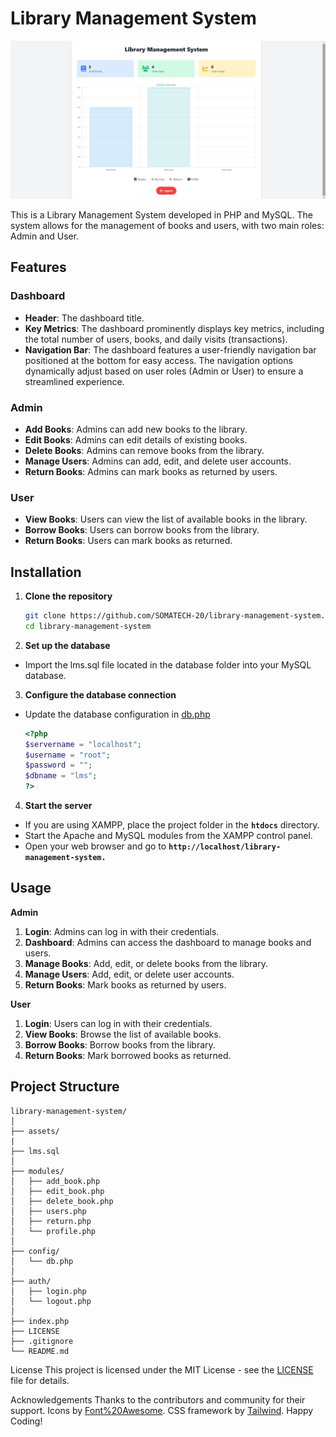# Library Management System

![preview](assets/dashoard.png)

This is a Library Management System developed in PHP and MySQL. The system allows for the management of books and users, with two main roles: Admin and User. 

## Features

### Dashboard
- **Header**: The dashboard title.
- **Key Metrics**: The dashboard prominently displays key metrics, including the total number of users, books, and daily visits (transactions).
- **Navigation Bar**: The dashboard features a user-friendly navigation bar positioned at the bottom for easy access. The navigation options dynamically adjust based on user roles (Admin or User) to ensure a streamlined experience.

### Admin
- **Add Books**: Admins can add new books to the library.
- **Edit Books**: Admins can edit details of existing books.
- **Delete Books**: Admins can remove books from the library.
- **Manage Users**: Admins can add, edit, and delete user accounts.
- **Return Books**: Admins can mark books as returned by users.

### User
- **View Books**: Users can view the list of available books in the library.
- **Borrow Books**: Users can borrow books from the library.
- **Return Books**: Users can mark books as returned.

## Installation

1. **Clone the repository**
   ```sh
   git clone https://github.com/SOMATECH-20/library-management-system.git
   cd library-management-system
2. **Set up the database**

  - Import the lms.sql file located in the database folder into your MySQL database.
3. **Configure the database connection**

  - Update the database configuration in [db.php](config/db.php)
    ```php
    <?php
    $servername = "localhost";
    $username = "root";
    $password = "";
    $dbname = "lms";
    ?>
    ```
4. **Start the server**

* If you are using XAMPP, place the project folder in the **`htdocs`** directory.
* Start the Apache and MySQL modules from the XAMPP control panel.
* Open your web browser and go to **`http://localhost/library-management-system.`**

## Usage

**Admin**
1. **Login**: Admins can log in with their credentials.
2. **Dashboard**: Admins can access the dashboard to manage books and users.
3. **Manage Books**: Add, edit, or delete books from the library.
4. **Manage Users**: Add, edit, or delete user accounts.
5. **Return Books**: Mark books as returned by users.
   
**User**
1. **Login**: Users can log in with their credentials.
2. **View Books**: Browse the list of available books.
3. **Borrow Books**: Borrow books from the library.
4. **Return Books**: Mark borrowed books as returned.

## Project Structure
```arduino
library-management-system/
│
├── assets/
|
├── lms.sql
│
├── modules/
│   ├── add_book.php
│   ├── edit_book.php
│   ├── delete_book.php
│   ├── users.php
│   ├── return.php
│   └── profile.php
│
├── config/
│   └── db.php
│
├── auth/
│   ├── login.php
│   └── logout.php
│
├── index.php
├── LICENSE
├── .gitignore
└── README.md
```

License
This project is licensed under the MIT License - see the [LICENSE](LICENSE) file for details.

Acknowledgements
Thanks to the contributors and community for their support.
Icons by [Font%20Awesome](https://fontawesome.com/).
CSS framework by [Tailwind](https://tailwindcss.com/).
Happy Coding!
